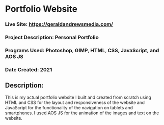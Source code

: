 # Portfolio Website
### Live Site: https://geraldandrewsmedia.com/

### Project Description: Personal Portfolio
### Programs Used: Photoshop, GIMP, HTML, CSS, JavaScript, and AOS JS
### Date Created: 2021

## Description:
This is my actual portfolio website I built and created from scratch using HTML and CSS for the layout and responsiveness of the website and JavaScript for the functionality of the navigation on tablets and smartphones. I used AOS JS for the animation of the images and text on the website.

